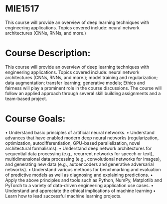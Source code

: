 # MIE1517
This course will provide an overview of deep learning techniques with engineering applications. Topics covered include: neural network architectures (CNNs, RNNs, and more.)

# Course Description:
This course will provide an overview of deep learning techniques with engineering
applications. Topics covered include: neural network architectures (CNNs, RNNs, and more.);
model training and regularization; data augmentation; transfer learning; generative models;
Ethics and fairness will play a prominent role in the course discussions. The course will follow
an applied approach through several skill building assignments and a team-based project.

# Course Goals:
• Understand basic principles of artificial neural networks.
• Understand advances that have enabled modern deep neural networks (regularization,
optimization, autodifferentiation, GPU-based parallelization, novel architectural
formalisms).
• Understand deep network architectures for sequential data processing (e.g., recurrent
networks for speech or text), multidimensional data processing (e.g., convolutional
networks for images), and generating new data (e.g., autoencoders and generative
adversarial networks).
• Understand various methods for benchmarking and evaluation of predictive models as
well as diagnosing and explaining predictions.
• Apply the above principles and tools such as Python, NumPy, Matplotlib and PyTorch
to a variety of data-driven engineering application use cases.
• Understand and appreciate the ethical implications of machine learning
• Learn how to lead successful machine learning projects.
